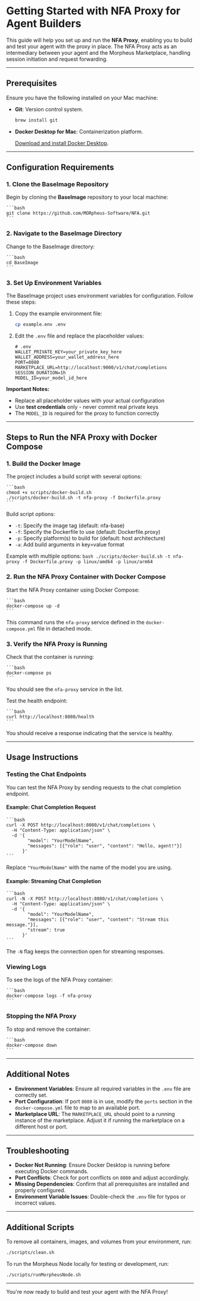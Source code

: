 # Getting Started with NFA Proxy for Agent Builders

This guide will help you set up and run the **NFA Proxy**, enabling you to build and test your agent with the proxy in place. The NFA Proxy acts as an intermediary between your agent and the Morpheus Marketplace, handling session initiation and request forwarding.

---

## Prerequisites

Ensure you have the following installed on your Mac machine:

- **Git**: Version control system.

    ```bash
    brew install git
    ```

- **Docker Desktop for Mac**: Containerization platform.

    [Download and install Docker Desktop](https://www.docker.com/products/docker-desktop).

---

## Configuration Requirements

### 1. Clone the BaseImage Repository

Begin by cloning the **BaseImage** repository to your local machine:

    ```bash
    git clone https://github.com/MORpheus-Software/NFA.git
    ```

### 2. Navigate to the BaseImage Directory

Change to the BaseImage directory:

    ```bash
    cd BaseImage
    ```

### 3. Set Up Environment Variables

The BaseImage project uses environment variables for configuration. Follow these steps:

1. Copy the example environment file:

    ```bash
    cp example.env .env
    ```

2. Edit the `.env` file and replace the placeholder values:

    ```dotenv
    # .env
    WALLET_PRIVATE_KEY=your_private_key_here
    WALLET_ADDRESS=your_wallet_address_here
    PORT=8080
    MARKETPLACE_URL=http://localhost:9000/v1/chat/completions
    SESSION_DURATION=1h
    MODEL_ID=your_model_id_here
    ```

**Important Notes:**
- Replace all placeholder values with your actual configuration
- Use **test credentials** only - never commit real private keys
- The `MODEL_ID` is required for the proxy to function correctly

---

## Steps to Run the NFA Proxy with Docker Compose

### 1. Build the Docker Image

The project includes a build script with several options:

    ```bash
    chmod +x scripts/docker-build.sh
    ./scripts/docker-build.sh -t nfa-proxy -f Dockerfile.proxy
    ```

Build script options:
- `-t`: Specify the image tag (default: nfa-base)
- `-f`: Specify the Dockerfile to use (default: Dockerfile.proxy)
- `-p`: Specify platform(s) to build for (default: host architecture)
- `-a`: Add build arguments in key=value format

Example with multiple options:
    ```bash
    ./scripts/docker-build.sh -t nfa-proxy -f Dockerfile.proxy -p linux/amd64 -p linux/arm64
    ```

### 2. Run the NFA Proxy Container with Docker Compose

Start the NFA Proxy container using Docker Compose:

    ```bash
    docker-compose up -d
    ```

This command runs the `nfa-proxy` service defined in the `docker-compose.yml` file in detached mode.

### 3. Verify the NFA Proxy is Running

Check that the container is running:

    ```bash
    docker-compose ps
    ```

You should see the `nfa-proxy` service in the list.

Test the health endpoint:

    ```bash
    curl http://localhost:8080/health
    ```

You should receive a response indicating that the service is healthy.

---

## Usage Instructions

### Testing the Chat Endpoints

You can test the NFA Proxy by sending requests to the chat completion endpoint.

#### Example: Chat Completion Request

    ```bash
    curl -X POST http://localhost:8080/v1/chat/completions \
      -H "Content-Type: application/json" \
      -d '{
            "model": "YourModelName",
            "messages": [{"role": "user", "content": "Hello, agent!"}]
          }'
    ```

Replace `"YourModelName"` with the name of the model you are using.

#### Example: Streaming Chat Completion

    ```bash
    curl -N -X POST http://localhost:8080/v1/chat/completions \
      -H "Content-Type: application/json" \
      -d '{
            "model": "YourModelName",
            "messages": [{"role": "user", "content": "Stream this message."}],
            "stream": true
          }'
    ```

The `-N` flag keeps the connection open for streaming responses.

### Viewing Logs

To see the logs of the NFA Proxy container:

    ```bash
    docker-compose logs -f nfa-proxy
    ```

### Stopping the NFA Proxy

To stop and remove the container:

    ```bash
    docker-compose down
    ```

---

## Additional Notes

- **Environment Variables**: Ensure all required variables in the `.env` file are correctly set.
- **Port Configuration**: If port `8080` is in use, modify the `ports` section in the `docker-compose.yml` file to map to an available port.
- **Marketplace URL**: The `MARKETPLACE_URL` should point to a running instance of the marketplace. Adjust it if running the marketplace on a different host or port.

---

## Troubleshooting

- **Docker Not Running**: Ensure Docker Desktop is running before executing Docker commands.
- **Port Conflicts**: Check for port conflicts on `8080` and adjust accordingly.
- **Missing Dependencies**: Confirm that all prerequisites are installed and properly configured.
- **Environment Variable Issues**: Double-check the `.env` file for typos or incorrect values.

---

## Additional Scripts

To remove all containers, images, and volumes from your environment, run:
```bash
./scripts/clean.sh
```

To run the Morpheus Node locally for testing or development, run:
```bash
./scripts/runMorpheusNode.sh
```

---

You're now ready to build and test your agent with the NFA Proxy!